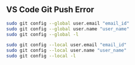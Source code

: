 ## VS Code Git Push Error

```sh
sudo git config --global user.email "email_id"
sudo git config --global user.name "user_name"
sudo git config --global -l
```

```sh
sudo git config --local user.email "email_id"
sudo git config --local user.name "user_name"
sudo git config --local -l
```